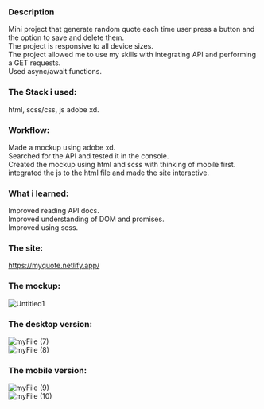 ### Description

Mini project that generate random quote each time user press a button and the option to save and delete them.  
The project is responsive to all device sizes.  
The project allowed me to use my skills with integrating API and performing a GET requests.  
Used async/await functions.

### The Stack i used:

html, scss/css, js adobe xd.

### Workflow:

Made a mockup using adobe xd.  
Searched for the API and tested it in the console.  
Created the mockup using html and scss with thinking of mobile first.  
integrated the js to the html file and made the site interactive.

### What i learned:

Improved reading API docs.  
Improved understanding of DOM and promises.  
Improved using scss.

### The site:

https://myquote.netlify.app/

### The mockup:

![Untitled1](https://user-images.githubusercontent.com/73761063/98128759-f7825500-1ec0-11eb-8276-2187f931f304.png)

### The desktop version:

![myFile (7)](https://user-images.githubusercontent.com/73761063/98128847-1680e700-1ec1-11eb-8cc1-efd2fdc9bdc8.gif)  
![myFile (8)](https://user-images.githubusercontent.com/73761063/98128841-141e8d00-1ec1-11eb-9487-03f167b3dbd0.gif)

### The mobile version:

![myFile (9)](https://user-images.githubusercontent.com/73761063/98128937-37e1d300-1ec1-11eb-926f-bfcf38c05156.gif)  
![myFile (10)](https://user-images.githubusercontent.com/73761063/98128942-39130000-1ec1-11eb-8016-78c19c21aae8.gif)
